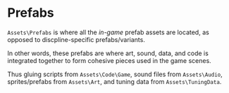 # Prefabs
`Assets\Prefabs` is where all the _in-game_ prefab assets are located, as opposed to discpline-specific prefabs/variants.

In other words, these prefabs are where art, sound, data, and code is integrated together to form cohesive pieces used in the game scenes.

Thus gluing scripts from `Assets\Code\Game`, sound files from `Assets\Audio`, sprites/prefabs from `Assets\Art`, and tuning data from `Assets\TuningData`.
